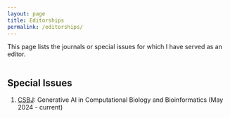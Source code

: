 ```yaml
---
layout: page
title: Editorships
permalink: /editorships/
---
```


This page lists the journals or special issues for which I have served as an editor.

<hr style="clear:both;visibility: hidden;" />


## Special Issues 
1. [CSBJ](https://skyan.me/editorships/special-issue/csbj-genai4cbb): Generative AI in Computational Biology and Bioinformatics (May 2024 - current)
